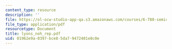 ```yaml
---
content_type: resource
description: ''
file: https://ol-ocw-studio-app-qa.s3.amazonaws.com/courses/6-780-semiconductor-manufacturing-spring-2003/01962e9a0397bce85da79472401e8c0e_lyons_noh_rep.pdf
file_type: application/pdf
resourcetype: Document
title: lyons_noh_rep.pdf
uid: 01962e9a-0397-bce8-5da7-9472401e8c0e
---
```

